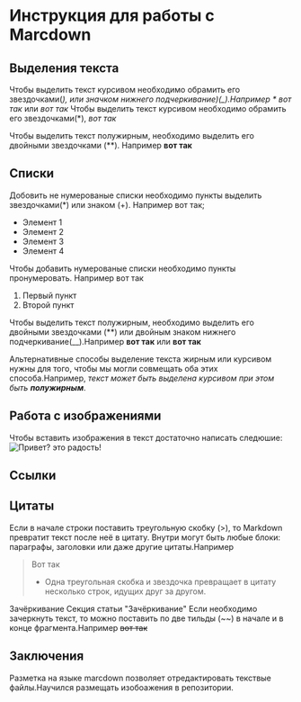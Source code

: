 # Инструкция для рaботы с Marcdown

## Выделения текста

Чтобы выделить текст курсивом необходимо обрамить его звездочками(*), или значком нижнего подчеркивание)(_).Например * вот так* или _вот так_
Чтобы выделить текст курсивом необходимо обрамить его звездочками(*), *вот так*

Чтобы выделить текст полужирным, необходимо выделить его двойными звездочками (**). Например **вот так**

## Списки

Добовить не нумерованые списки необходимо пункты выделить звездочками(*) или знаком (+). Например вот так; 
* Элемент 1 
* Элемент 2 
* Элемент 3 
* Элемент 4

Чтобы добавить нумерованые списки необходимо пункты пронумеровать. Например вот так 
1. Первый пункт
2. Второй пункт 


Чтобы выделить текст полужирным, необходимо выделить его двойными звездочками (**) или двойным знаком нижнего подчеркивание(__).Например **вот так** или __вот так__

Альтернативные способы выделение текста жирным или курсивом нужны для того, чтобы мы могли совмещать оба этих способа.Например, _текст может быть выделена курсивом при этом быть **полужирным**_. 

## Работа с изображениями

Чтобы вставить изображения в текст достаточно написать следюшие:
![Привет? это радость!](radost.jpg)
## Ссылки

## Цитаты

Если в начале строки поставить треугольную скобку (>), то Markdown превратит текст после неё в цитату. Внутри могут быть любые блоки: параграфы, заголовки или даже другие цитаты.Например 
> Вот так 
>* Одна треугольная скобка и звездочка
превращает в цитату несколько строк,
идущих друг за другом.

Зачёркивание Секция статьи "Зачёркивание"
Если необходимо зачеркнуть текст, то можно поставить по две тильды (~~) в начале и в конце фрагмента.Например 
~~вот так~~


## Заключения

Разметка на языке marcdown позволяет отредактировать текствые файлы.Научился размещать изобоажения в репозитории.